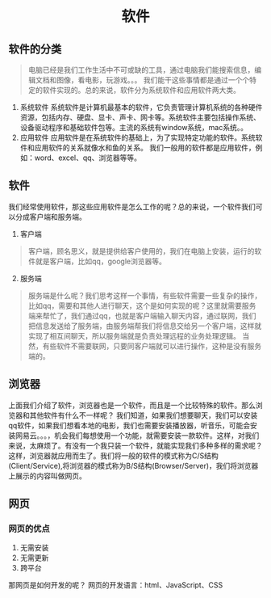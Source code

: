 # <center> 软件</center>
## 软件的分类
> 电脑已经是我们工作生活中不可或缺的工具，通过电脑我们能搜索信息，编辑文档和图像，看电影，玩游戏。。。
我们能干这些事情都是通过一个个特定的软件实现的。总的来说，软件分为系统软件和应用软件两大类。
1. 系统软件
系统软件是计算机最基本的软件，它负责管理计算机系统的各种硬件资源，包括内存、硬盘、显卡、声卡、网卡等。系统软件主要包括操作系统、设备驱动程序和基础软件包等。主流的系统有window系统，mac系统。。
2. 应用软件
应用软件是在系统软件的基础上，为了实现特定功能的软件。系统软件和应用软件的关系就像水和鱼的关系。
我们一般用的软件都是应用软件，例如：word、excel、qq、浏览器等等。

## 软件
我们经常使用软件，那这些应用软件是怎么工作的呢？总的来说，一个软件我们可以分成客户端和服务端。
1. 客户端
> 客户端，顾名思义，就是提供给客户使用的，我们在电脑上安装，运行的软件就是客户端，比如qq，google浏览器等。
2. 服务端
> 服务端是什么呢？我们思考这样一个事情，有些软件需要一些复杂的操作，比如qq，需要和其他人进行聊天，这个是如何实现的呢？这里就需要服务端来帮忙了，我们通过qq，也就是客户端输入聊天内容，通过联网，我们把信息发送给了服务端，由服务端帮我们将信息交给另一个客户端，这样就实现了相互间聊天，所以服务端就是负责处理远程的业务处理逻辑。
> 当然，有些软件不需要联网，只要同客户端就可以进行操作，这种是没有服务端的。

## 浏览器
上面我们介绍了软件，浏览器也是一个软件，而且是一个比较特殊的软件。那么浏览器和其他软件有什么不一样呢？
我们知道，如果我们想要聊天，我们可以安装qq软件，如果我们想看本地的电影，我们也需要安装播放器，听音乐，可能会安装网易云。。。，机会我们每想使用一个功能，就需要安装一款软件。这样，对我们来说，太麻烦了。有没有一个我只装一个软件，就能实现我们多种多样的需求呢？这样，浏览器就应用而生了。我们将一般的软件的模式称为C/S结构(Client/Service),将浏览器的模式称为B/S结构(Browser/Server)，我们将浏览器上展示的内容叫做网页。

## 网页
### 网页的优点
1. 无需安装
2. 无需更新
3. 跨平台

那网页是如何开发的呢？
网页的开发语言：html、JavaScript、CSS
